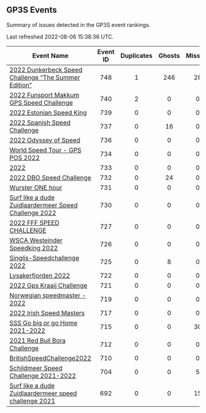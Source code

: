 ## GP3S Events

Summary of issues detected in the GP3S event rankings.

Last refreshed 2022-08-06 15:38:36 UTC.

| Event Name | Event ID | Duplicates | Ghosts | Missing | Incorrect | Actions |
| ---------- | :------: | :--------: | :----: | :-----: | :-------: | :-----: |
| [2022 Dunkerbeck Speed Challenge “The Summer Edition”](748.md) | 748 | 1 | 246 | 28 | 109 | 57 |
| [2022 Funsport Makkum GPS Speed Challenge](740.md) | 740 | 2 | 0 | 0 | 22 | 3 |
| [2022 Estonian Speed King](739.md) | 739 | 0 | 0 | 0 | 0 | 0 |
| [2022 Spanish Speed Challenge](737.md) | 737 | 0 | 16 | 0 | 0 | 2 |
| [2022 Odyssey of Speed](736.md) | 736 | 0 | 0 | 0 | 7 | 1 |
| [World Speed Tour - GPS POS 2022 ](734.md) | 734 | 0 | 0 | 0 | 0 | 0 |
| [2022 ](733.md) | 733 | 0 | 0 | 0 | 0 | 0 |
| [2022 DBO Speed Challenge](732.md) | 732 | 0 | 24 | 0 | 1 | 4 |
| [Wurster ONE hour](731.md) | 731 | 0 | 0 | 0 | 0 | 0 |
| [Surf like a dude Zuidlaardermeer Speed Challenge 2022](730.md) | 730 | 0 | 0 | 0 | 7 | 1 |
| [2022 FFF SPEED CHALLENGE](727.md) | 727 | 0 | 0 | 0 | 0 | 0 |
| [WSCA Westeinder Speedking 2022](726.md) | 726 | 0 | 0 | 0 | 0 | 0 |
| [Singlis-Speedchallenge 2022](725.md) | 725 | 0 | 8 | 0 | 0 | 1 |
| [Lysakerfjorden 2022](722.md) | 722 | 0 | 0 | 0 | 0 | 0 |
| [2022 Gps Kraaij Challenge](721.md) | 721 | 0 | 0 | 0 | 1 | 1 |
| [Norwegian speedmaster - 2022](719.md) | 719 | 0 | 0 | 0 | 0 | 0 |
| [2022 Irish Speed Masters](717.md) | 717 | 0 | 0 | 0 | 1 | 1 |
| [SSS Go big or go Home 2021-2022](715.md) | 715 | 0 | 0 | 30 | 16 | 7 |
| [2021 Red Bull Bora Challenge](712.md) | 712 | 0 | 0 | 0 | 0 | 0 |
| [BritishSpeedChallenge2022](710.md) | 710 | 0 | 0 | 0 | 27 | 5 |
| [Schildmeer Speed Challenge 2021-2022](704.md) | 704 | 0 | 0 | 5 | 36 | 9 |
| [Surf like a dude Zuidlaardermeer speed challenge 2021](692.md) | 692 | 0 | 0 | 15 | 8 | 3 |
